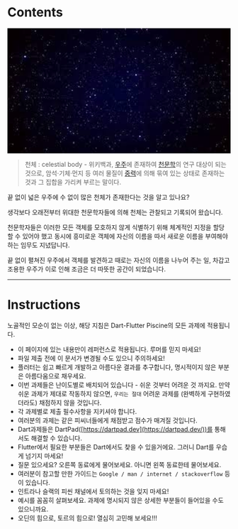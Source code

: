 # Contents



<img align="center" width="700" src="../.src/day01_contents_00.png">  

> 천체 : celestial body - 위키백과, [우주](https://ko.wikipedia.org/wiki/우주)에 존재하여 [천문학](https://ko.wikipedia.org/wiki/천문학)의 연구 대상이 되는 것으로, 암석·기체·먼지 등 여러 물질이 [중력](https://ko.wikipedia.org/wiki/중력)에 의해 묶여 있는 상태로 존재하는 것과 그 집합을 가리켜 부르는 말이다.

끝 없이 넓은 우주에 수 없이 많은 천체가 존재한다는 것을 알고 있나요?

생각보다 오래전부터 위대한 천문학자들에 의해 천체는 관찰되고 기록되어 왔습니다.

천문학자들은 이러한 모든 객체를 모호하지 않게 식별하기 위해 체계적인 지정을 할당 할 수 있어야 했고 동시에 흥미로운 객체에 자신의 이름을 따서 새로운 이름을 부여해야하는 임무도 지녔답니다.

끝 없이 펼쳐진 우주에서 객체를 발견하고 때로는 자신의 이름을 나누어 주는 일, 차갑고 조용한 우주가 이로 인해 조금은 더 따뜻한 공간이 되었습니다.

---

# **Instructions**

노골적인 모순이 없는 이상, 해당 지침은 Dart-Flutter Piscine의 모든 과제에 적용됩니다.  
- 이 페이지에 있는 내용만이 레퍼런스로 적용됩니다. 루머를 믿지 마세요!
- 파일 제출 전에 이 문서가 변경될 수도 있으니 주의하세요!
- 플러터는 쉽고 빠르게 개발하고 아름다운 결과를 추구합니다, 명시적이지 않은 부분은 아름다움으로 채우세요.
- 이번 과제들은 난이도별로 배치되어 있습니다 - 쉬운 것부터 어려운 것 까지요. 만약 쉬운 과제가 제대로 작동하지 않으면, `우리는 절대` 어려운 과제를 (완벽하게 구현하였더라도) 채점하지 않을 것입니다.
- 각 과제별로 제출 필수사항을 지키셔야 합니다.
- 여러분의 과제는 같은 피씨너들에게 채점받고 점수가 매겨질 것입니다.
- Dart과제들은 DartPad([https://dartpad.dev](https://dartpad.dev/))를 통해서도 해결할 수 있습니다.
- Flutter에서 필요한 부분들은 Dart에서도 찾을 수 있을거에요. 그러니 Dart를 우습게 넘기지 마세요!
- 질문 있으세요? 오른쪽 동료에게 물어보세요. 아니면 왼쪽 동료한테 물어보세요.
- 여러분이 참고할 만한 가이드는 `Google / man / internet / stackoverflow` 등이 있습니다.
- 인트라나 슬랙의 피씬 채널에서 토의하는 것을 잊지 마세요!
- 예시를 꼼꼼히 살펴보세요. 과제에 명시되지 않은 상세한 부분들이 들어있을 수도 있으니까요.
- 오딘의 힘으로, 토르의 힘으로! 열심히 고민해 보세요!!!

